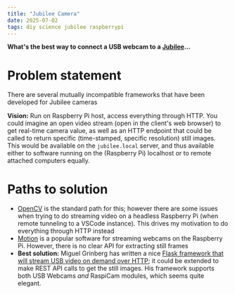 ```yaml
---
title: "Jubilee Camera"
date: 2025-07-02
tags: diy science jubilee raspberrypi
---
```


**What's the best way to connect a USB webcam to a [Jubilee](https://science-jubilee.readthedocs.io/en/latest/)...**

# Problem statement

There are several mutually incompatible frameworks that have been developed for Jubilee cameras

**Vision:** Run on Raspberry Pi host, access everything through HTTP.  You could imagine an open video stream (open in the client's web browser) to get real-time camera value, as well as an HTTP endpoint that could be called to return specific (time-stamped, specific resolution) still images. This would be available on the `jubilee.local` server, and thus available either to software running on the (Raspberry Pi) localhost or to remote attached computers equally.

# Paths to solution

- [OpenCV](https://raspberrypi-guide.github.io/electronics/using-usb-webcams.html) is the standard path for this; however there are some issues when trying to do streaming video on a headless Raspberry Pi (when remote tunneling to a VSCode instance).  This drives my motivation to do everything through HTTP instead
- [Motion](https://www.instructables.com/How-to-Make-Raspberry-Pi-Webcam-Server-and-Stream-/) is a popular software for streaming webcams on the Raspberry Pi.  However, there is no clear API for extracting still frames
- **Best solution:** Miguel Grinberg has written a nice [Flask framework that will stream USB video on demand over HTTP](https://blog.miguelgrinberg.com/post/flask-video-streaming-revisited); it could be extended to make REST API calls to get the still images.  His framework supports both USB Webcams *and* RaspiCam modules, which seems quite elegant.


